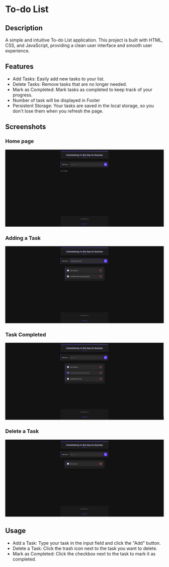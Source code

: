 # To-do List

## Description

A simple and intuitive To-do List application. This project is built with HTML, CSS, and JavaScript, providing a clean user interface and smooth user experience.

## Features
- Add Tasks: Easily add new tasks to your list.
- Delete Tasks: Remove tasks that are no longer needed.
- Mark as Completed: Mark tasks as completed to keep track of your progress.
- Number of task will be displayed in Footer
- Persistent Storage: Your tasks are saved in the local storage, so you don't lose them when you refresh the page.

## Screenshots
### Home page
![Home page](images/home.png)

### Adding a Task
![Add page](images/add.png)

### Task Completed
![Mark page](images/mark.png)

### Delete a Task
![Mark page](images/delete.png)

## Usage

- Add a Task: Type your task in the input field and click the "Add" button.
- Delete a Task: Click the trash icon next to the task you want to delete.
- Mark as Completed: Click the checkbox next to the task to mark it as completed.
